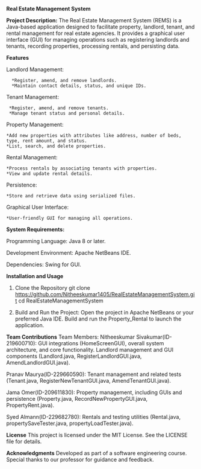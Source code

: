 **Real Estate Management System**

**Project Description:**
The Real Estate Management System (REMS) is a Java-based application designed to facilitate property, landlord, tenant, and rental management for real estate agencies. It provides a graphical user interface (GUI) for managing operations such as registering landlords and tenants, recording properties, processing rentals, and persisting data.

**Features**

Landlord Management:

      *Register, amend, and remove landlords.
      *Maintain contact details, status, and unique IDs.

Tenant Management:

     *Register, amend, and remove tenants.
     *Manage tenant status and personal details.

Property Management:

    *Add new properties with attributes like address, number of beds, type, rent amount, and status.
    *List, search, and delete properties.

Rental Management:

    *Process rentals by associating tenants with properties.
    *View and update rental details.

Persistence:

    *Store and retrieve data using serialized files.

Graphical User Interface:

    *User-friendly GUI for managing all operations.

**System Requirements:**

Programming Language: Java 8 or later.

Development Environment: Apache NetBeans IDE.

Dependencies: Swing for GUI.

**Installation and Usage**

1. Clone the Repository
git clone <https://github.com/Nitheeskumar1405/RealEstateManagementSystem.git>
cd RealEstateManagementSystem

3. Build and Run the Project:
Open the project in Apache NetBeans or your preferred Java IDE.
Build and run the Property_Rental to launch the application.

**Team Contributions**
Team Members:
Nitheeskumar Sivakumar(ID-219600710):
GUI integrations (HomeScreenGUI), overall system architecture, and core functionality.
Landlord management and GUI components (Landlord.java, RegisterLandlordGUI.java, AmendLandlordGUI.java).

Pranav Maurya(ID-229660590):
Tenant management and related tests (Tenant.java, RegisterNewTenantGUI.java, AmendTenantGUI.java).

Jama Omer(ID-209611830):
Property management, including GUIs and persistence (Property.java, RecordNewPropertyGUI.java, PropertyRent.java).

Syed Almann(ID-229682780):
Rentals and testing utilities (Rental.java, propertySaveTester.java, propertyLoadTester.java).

**License**
This project is licensed under the MIT License. See the LICENSE file for details.

**Acknowledgments**
Developed as part of a software engineering course.
Special thanks to our professor for guidance and feedback.



